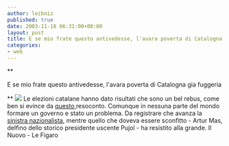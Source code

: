 ```yaml
---
author: leibniz
published: true
date: 2003-11-18 06:31:00+00:00
layout: post
title: E se mio frate questo antivedesse, l'avara poverta di Catalogna gia fuggeria
categories:
- web
---
```


   **

E se mio frate questo antivedesse,
l'avara poverta di Catalogna gia fuggeria

  
**  ![](http://www.fijet.net/Vue_Tourist/catalunya.gif) Le elezioni catalane hanno dato risultati che sono un bel rebus, come ben si evince da  [ questo ](http://www.ilnuovo.it/nuovo/foglia/0,1007,192204,00.html)resoconto. Comunque in nessuna parte del mondo formare un governo e stato un problema. Da registrare che avanza la  [ sinistra nazionalista](http://www.lefigaro.fr/international/20031117.FIG0161.html), mentre quello che doveva essere sconfitto - Artur Mas, delfino dello storico presidente uscente Pujol - ha resistito alla grande. 
  Il Nuovo - Le Figaro
